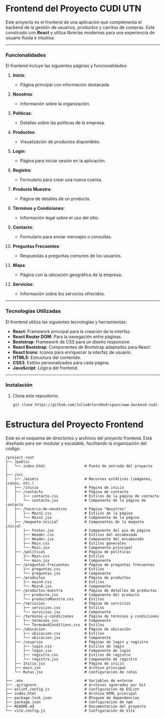 # Frontend del Proyecto CUDI UTN

Este proyecto es el frontend de una aplicación que complementa el backend de la gestión de usuarios, productos y carritos de compras. Está construido con **React** y utiliza librerías modernas para una experiencia de usuario fluida e intuitiva.

---

### Funcionalidades

El frontend incluye las siguientes páginas y funcionalidades:

1. **Inicio**:
   - Página principal con información destacada.

2. **Nosotros**:
   - Información sobre la organización.

3. **Políticas**:
   - Detalles sobre las políticas de la empresa.

4. **Productos**:
   - Visualización de productos disponibles.

5. **Login**:
   - Página para iniciar sesión en la aplicación.

6. **Registro**:
   - Formulario para crear una nueva cuenta.

7. **Producto Muestra**:
   - Página de detalles de un producto.

8. **Términos y Condiciones**:
   - Información legal sobre el uso del sitio.

9. **Contacto**:
   - Formulario para enviar mensajes o consultas.

10. **Preguntas Frecuentes**:
    - Respuestas a preguntas comunes de los usuarios.

11. **Mapa**:
    - Página con la ubicación geográfica de la empresa.

12. **Servicios**:
    - Información sobre los servicios ofrecidos.

---

### Tecnologías Utilizadas

El frontend utiliza las siguientes tecnologías y herramientas:

- **React**: Framework principal para la creación de la interfaz.
- **React Router DOM**: Para la navegación entre páginas.
- **Bootstrap**: Framework de CSS para un diseño responsive.
- **React Bootstrap**: Componentes de Bootstrap adaptados para React.
- **React Icons**: Iconos para enriquecer la interfaz de usuario.
- **HTML5**: Estructura del contenido.
- **CSS3**: Estilos personalizados para cada página.
- **JavaScript**: Lógica del frontend.

---

### Instalación

1. Clona este repositorio:
   ```bash
   git clone https://github.com/JulioArturoRodriguez/www.backend-cudi-utn-proyect-julio-rodriguez.git

# Estructura del Proyecto Frontend

Este es el esquema de directorios y archivos del proyecto frontend. Está diseñado para ser modular y escalable, facilitando la organización del código.

```plaintext
/project-root
├── /public
│   └── index.html                  # Punto de entrada del proyecto
│
├── /src
│   ├── /assets                     # Recursos estáticos (imágenes, íconos, etc.)
│   ├── /inicio                     # Página de inicio
│   ├── /contacto                   # Página de contacto
│   │   ├── contacto.css            # Estilos de la página de contacto
│   │   └── contacto.jsx            # Componente de la página de contacto
│   ├── /hacerca-de-nosotros        # Página "Nosotros"
│   │   ├── Main2.css               # Estilos de la página
│   │   └── Main2.jsx               # Componente de la página
│   ├── /maqueta-inicial            # Componentes de la maqueta inicial
│   │   ├── Footer.jsx              # Componente del pie de página
│   │   ├── Header.css              # Estilos del encabezado
│   │   ├── Header.jsx              # Componente del encabezado
│   │   ├── Main.css                # Estilos generales
│   │   └── Main.jsx                # Componente principal
│   ├── /politicas                  # Página de políticas
│   │   ├── Main.css                # Estilos
│   │   └── main.jsx                # Componente
│   ├── /preguntas-frecuentes       # Página de preguntas frecuentes
│   │   ├── preguntas.css           # Estilos
│   │   └── preguntas.jsx           # Componente
│   ├── /productos                  # Página de productos
│   │   ├── main4.css               # Estilos
│   │   └── Main4.jsx               # Componente
│   ├── /productos-muestra          # Página de detalles de productos
│   │   ├── producto.jsx            # Componente del producto
│   │   └── productoMuestra.css     # Estilos
│   ├── /servicios                  # Página de servicios
│   │   ├── servicios.css           # Estilos
│   │   └── servicios.jsx           # Componente
│   ├── /terminos-y-condiciones     # Página de términos y condiciones
│   │   ├── terminos.jsx            # Componente
│   │   └── TermsAndConditions.css  # Estilos
│   ├── /ubicacion                  # Página de ubicación
│   │   ├── ubicacion.css           # Estilos
│   │   └── ubicacion.jsx           # Componente
│   ├── /usuarios                   # Páginas de login y registro
│   │   ├── login.css               # Estilos de login
│   │   ├── login.jsx               # Componente de login
│   │   ├── registro.css            # Estilos de registro
│   │   └── registro.jsx            # Componente de registro
│   ├── Inicio.jsx                  # Página de inicio
│   ├── main.jsx                    # Archivo principal
│   └── Rutas.jsx                   # Configuración de rutas
│
├── .env                            # Variables de entorno
├── .gitignore                      # Archivos ignorados por Git
├── eslint.config.js                # Configuración de ESLint
├── index.html                      # Archivo HTML principal
├── package-lock.json               # Bloqueo de dependencias
├── package.json                    # Configuración de npm
├── README.md                       # Documentación del proyecto
└── vite.config.js                  # Configuración de Vite
